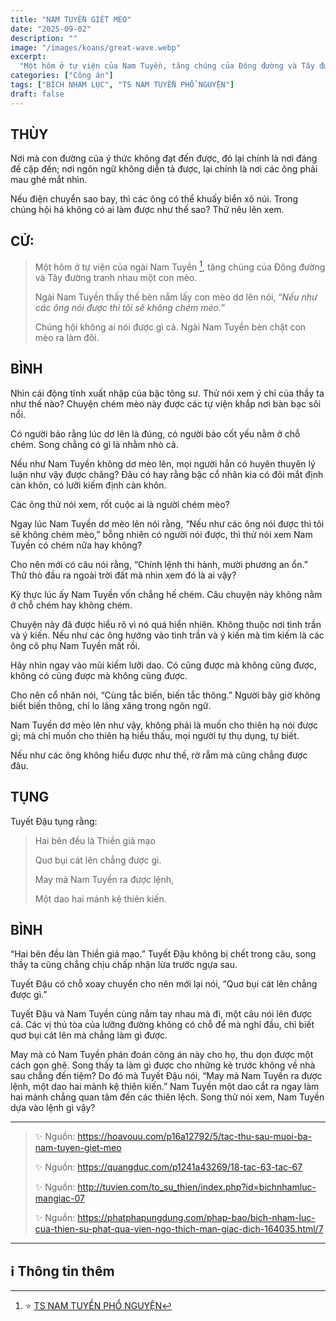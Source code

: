 ```yaml
---
title: "NAM TUYỀN GIẾT MÈO"
date: "2025-09-02"
description: ""
image: "/images/koans/great-wave.webp"
excerpt: 
  "Một hôm ở tự viện của Nam Tuyền, tăng chúng của Đông đường và Tây đường tranh nhau một con mèo"
categories: ["Công án"]
tags: ["BÍCH NHAM LỤC", "TS NAM TUYỀN PHỔ NGUYỆN"]
draft: false
---
```


## THÙY

Nơi mà con đường của ý thức không đạt đến được, đó lại chính là nơi đáng đề cập đến; nơi ngôn ngữ không diễn tả được, lại chính là nơi các ông phải mau ghé mắt nhìn. 

Nếu điện chuyển sao bay, thì các ông có thể khuấy biển xô núi. Trong chúng hội há không có ai làm được như thế sao? Thử nêu lên xem. 

## CỬ:

> Một hôm ở tự viện của ngài Nam Tuyền [^1], tăng chúng của Đông đường và Tây đường tranh nhau một con mèo.
> 
> Ngài Nam Tuyền thấy thế bèn nắm lấy con mèo dơ lên nói, “_Nếu như các ông nói được thì tôi sẽ không chém mèo._” 
> 
> Chúng hội không ai nói được gì cả. Ngài Nam Tuyền bèn chặt con mèo ra làm đôi.

## BÌNH

Nhìn cái động tĩnh xuất nhập của bậc tông sư. Thử nói xem ý chỉ của thầy ta như thế nào? Chuyện chém mèo này được các tự viện khắp nơi bàn bạc sôi nổi. 

Có người bảo rằng lúc dơ lên là đúng, có người bảo cốt yếu nằm ở chỗ chém. Song chẳng có gì là nhằm nhò cả. 

Nếu như Nam Tuyền không dơ mèo lên, mọi người hẳn có huyên thuyên lý luận như vậy được chăng? Đâu có hay rằng bậc cổ nhân kia có đôi mắt định càn khôn, có lưỡi kiếm định càn khôn.

Các ông thử nói xem, rốt cuộc ai là người chém mèo? 

Ngay lúc Nam Tuyền dơ mèo lên nói rằng, “Nếu như các ông nói được thì tôi sẽ không chém mèo,” bỗng nhiên có người nói được, thì thử nói xem Nam Tuyền có chém nữa hay không? 

Cho nên mới có câu nói rằng, “Chính lệnh thi hành, mười phương an ổn.” Thử thò đầu ra ngoài trời đất mà nhìn xem đó là ai vậy?

Kỳ thực lúc ấy Nam Tuyền vốn chẳng hế chém. Câu chuyện này không nằm ở chỗ chém hay không chém. 

Chuyện này đã được hiểu rõ vì nó quá hiển nhiên. Không thuộc nơi tình trần và ý kiến. Nếu như các ông hướng vào tình trần và ý kiến mà tìm kiếm là các ông cô phụ Nam Tuyền mất rồi. 

Hãy nhìn ngay vào mũi kiếm lưỡi dao. Có cũng được mà không cũng được, không có cũng được mà không cũng được. 

Cho nên cổ nhân nói, “Cùng tắc biến, biến tắc thông.” Người bây giờ không biết biến thông, chỉ lo lăng xăng trong ngôn ngữ. 

Nam Tuyền dơ mèo lên như vậy, không phải là muốn cho thiên hạ nói được gì; mà chỉ muốn cho thiên hạ hiểu thấu, mọi người tự thụ dụng, tự biết. 

Nếu như các ông không hiểu được như thế, rờ rẫm mà cũng chẳng được đâu.

## TỤNG

Tuyết Đậu tụng rằng:

> Hai bên đều là Thiền giả mạo
>
> Quơ bụi cát lên chẳng được gì.
>
> May mà Nam Tuyền ra được lệnh,
>
> Một dao hai mảnh kệ thiên kiến.

## BÌNH

“Hai bên đều làn Thiền giả mạo.” Tuyết Đậu không bị chết trong câu, song thầy ta cũng chẳng chịu chấp nhận lừa trước ngựa sau. 

Tuyết Đậu có chỗ xoay chuyển cho nên mới lại nói, “Quơ bụi cát lên chẳng được gì.” 

Tuyết Đậu và Nam Tuyền cùng nắm tay nhau mà đi, một câu nói lên được cả. Các vị thủ tòa của lưỡng đường không có chỗ để mà nghỉ đầu, chỉ biết quơ bụi cát lên mà chẳng làm gì được. 

May mà có Nam Tuyền phán đoán công án này cho họ, thu dọn được một cách gọn ghẽ. Song thầy ta làm gì được cho những kẻ trước không về nhà sau chẳng đến tiệm? Do đó mà Tuyết Đậu nói, “May mà Nam Tuyền ra được lệnh, một dao hai mảnh kệ thiên kiến.” Nam Tuyền một dao cắt ra ngay làm hai mảnh chẳng quan tâm đến các thiên lệch. Song thử nói xem, Nam Tuyền dựa vào lệnh gì vậy?

***

> ✨ Nguồn: https://hoavouu.com/p16a12792/5/tac-thu-sau-muoi-ba-nam-tuyen-giet-meo
>
> ✨ Nguồn: https://quangduc.com/p1241a43269/18-tac-63-tac-67
>
> ✨ Nguồn: http://tuvien.com/to_su_thien/index.php?id=bichnhamluc-mangiac-07
>
> ✨ Nguồn: https://phatphapungdung.com/phap-bao/bich-nham-luc-cua-thien-su-phat-qua-vien-ngo-thich-man-giac-dich-164035.html/7

***

## ℹ️ Thông tin thêm

[^1]: ⭐️ <a href="https://blog.phapthihoi.org/gt-member/ts-nam-tuyen-pho-nguyen/" target="_blank">TS NAM TUYỀN PHỔ NGUYỆN</a>


